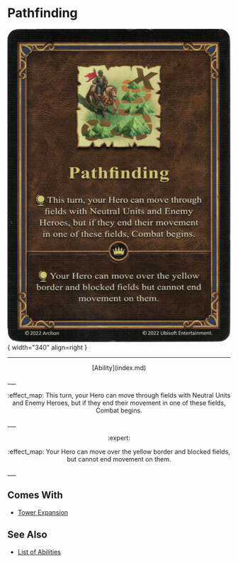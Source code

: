 # Pathfinding

![Pathfinding](../assets/abilities-pathfinding.webp){ width="340" align=right }

___
<p style="text-align: center;" markdown>[Ability](index.md)</p>
___
<p style="text-align: center;" markdown>:effect_map: This turn, your Hero can move through fields with Neutral Units and Enemy Heroes, but if they end their movement in one of these fields, Combat begins.</p>
___
<p style="text-align: center;" markdown> :expert: </p>

<p style="text-align: center;" markdown>:effect_map: Your Hero can move over the yellow border and blocked fields, but cannot end movement on them.</p>
___


## Comes With

- [Tower Expansion](../content.md)


## See Also

- [List of Abilities](index.md)
